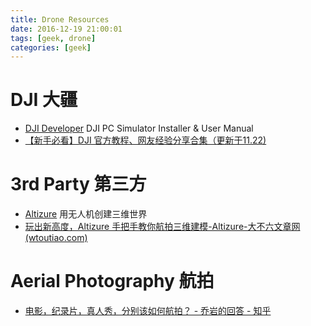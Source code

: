 ```yaml
---
title: Drone Resources
date: 2016-12-19 21:00:01
tags: [geek, drone]
categories: [geek]
---
```

# DJI 大疆

- [DJI Developer](https://developer.dji.com/mobile-sdk/downloads/) DJI PC Simulator Installer & User Manual
- [【新手必看】DJI 官方教程、网友经验分享合集（更新于11.22)](http://bbs.dji.com/thread-29907-1-1.html)

# 3rd Party 第三方

- [Altizure](https://www.altizure.com/) 用无人机创建三维世界
- [玩出新高度，Altizure 手把手教你航拍三维建模-Altizure-大不六文章网(wtoutiao.com)](http://www.wtoutiao.com/p/305d8hS.html)

# Aerial Photography 航拍

- [电影，纪录片，真人秀，分别该如何航拍？ - 乔岩的回答 - 知乎](https://www.zhihu.com/question/52237464/answer/130410812)
